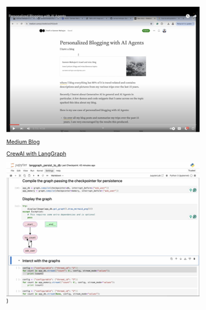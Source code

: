 [![Personalized Blogging with AI Agents Use Case](PersonalizedBlogging.png)](https://youtu.be/2t3Za-DHH0M)

[Medium Blog](https://sameermahajan.medium.com/personalized-blogging-with-ai-agents-3da8b3ad2f63)

[CrewAI with LangGraph](https://github.com/joaomdmoura/crewAI-examples/tree/main/CrewAI-LangGraph)

[![LangGraph Persistence to DB](LangGraph_Persistence_to_DB.png)](https://youtu.be/GqKUmrd5FEk))
